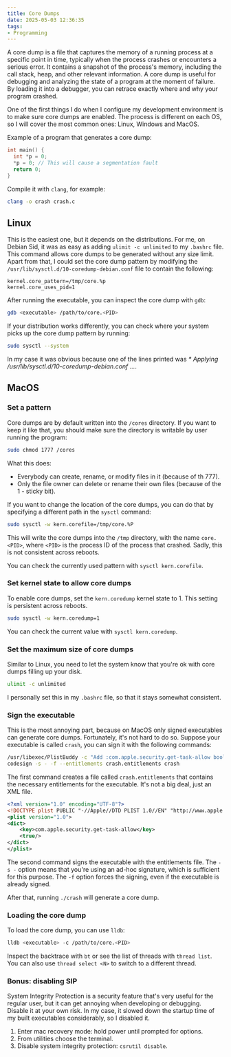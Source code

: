 ```yaml
---
title: Core Dumps
date: 2025-05-03 12:36:35
tags:
- Programming
---
```


A core dump is a file that captures the memory of a running process at a specific point in time, typically when the
process crashes or encounters a serious error. It contains a snapshot of the process's memory, including the call stack,
heap, and other relevant information. A core dump is useful for debugging and analyzing the state of a program at
the moment of failure. By loading it into a debugger, you can retrace exactly where and why your program crashed.

One of the first things I do when I configure my development environment is to make sure core dumps are enabled. The
process is different on each OS, so I will cover the most common ones: Linux, Windows and MacOS.

Example of a program that generates a core dump:

```c
int main() {
  int *p = 0;
  *p = 0; // This will cause a segmentation fault
  return 0;
}
```

Compile it with `clang`, for example:

```bash
clang -o crash crash.c
```

## Linux

This is the easiest one, but it depends on the distributions. For me, on Debian Sid, it was as easy as adding
`ulimit -c unlimited` to my `.bashrc` file. This command allows core dumps to be generated without any size limit.  
Apart from that, I could set the core dump pattern by modifying the `/usr/lib/sysctl.d/10-coredump-debian.conf` file
to contain the following:

```
kernel.core_pattern=/tmp/core.%p
kernel.core_uses_pid=1
```
After running the executable, you can inspect the core dump with `gdb`:

```bash
gdb <executable> /path/to/core.<PID>
```

If your distribution works differently, you can check where your system picks up the core dump pattern by running:

```bash
sudo sysctl --system
```

In my case it was obvious because one of the lines printed was _* Applying /usr/lib/sysctl.d/10-coredump-debian.conf ..._.

## MacOS

### Set a pattern

Core dumps are by default written into the `/cores` directory. If you want to keep it like that, you should make sure the
directory is writable by user running the program:

```bash
sudo chmod 1777 /cores
```

What this does:
- Everybody can create, rename, or modify files in it (because of th 777).
- Only the file owner can delete or rename their own files (because of the 1 - sticky bit).

If you want to change the location of the core dumps, you can do that by specifying a different path in the `sysctl` command:

```bash
sudo sysctl -w kern.corefile=/tmp/core.%P
```

This will write the core dumps into the `/tmp` directory, with the name `core.<PID>`, where `<PID>` is the process ID
of the process that crashed. Sadly, this is not consistent across reboots.

You can check the currently used pattern with `sysctl kern.corefile`.

### Set kernel state to allow core dumps

To enable core dumps, set the `kern.coredump` kernel state to 1. This setting is persistent across reboots.

```bash
sudo sysctl -w kern.coredump=1
```

You can check the current value with `sysctl kern.coredump`.

### Set the maximum size of core dumps

Similar to Linux, you need to let the system know that you're ok with core dumps filling up your disk.

```bash
ulimit -c unlimited
```

I personally set this in my `.bashrc` file, so that it stays somewhat consistent.

### Sign the executable

This is the most annoying part, because on MacOS only signed executables can generate core dumps. Fortunately, it's
not hard to do so. Suppose your executable is called `crash`, you can sign it with the following commands:

```bash
/usr/libexec/PlistBuddy -c "Add :com.apple.security.get-task-allow bool true" crash.entitlements
codesign -s - -f --entitlements crash.entitlements crash
```

The first command creates a file called `crash.entitlements` that contains the necessary entitlements for the executable.
It's not a big deal, just an XML file.

```xml
<?xml version="1.0" encoding="UTF-8"?>
<!DOCTYPE plist PUBLIC "-//Apple//DTD PLIST 1.0//EN" "http://www.apple.com/DTDs/PropertyList-1.0.dtd">
<plist version="1.0">
<dict>
	<key>com.apple.security.get-task-allow</key>
	<true/>
</dict>
</plist>
```

The second command signs the executable with the entitlements file. The `-s -` option means that you're using an ad-hoc
signature, which is sufficient for this purpose. The `-f` option forces the signing, even if the executable is already
signed.

After that, running `./crash` will generate a core dump.

### Loading the core dump

To load the core dump, you can use `lldb`:

```bash
lldb <executable> -c /path/to/core.<PID>
```

Inspect the backtrace with `bt` or see the list of threads with `thread list`. You can also use `thread select <N>`
to switch to a different thread.

### Bonus: disabling SIP

System Integrity Protection is a security feature that's very useful for the regular user, but it can get annoying when
developing or debugging. Disable it at your own risk. In my case, it slowed down the startup time of my built executables
considerably, so I disabled it.

1. Enter mac recovery mode: hold power until prompted for options.
2. From utilities choose the terminal.
3. Disable system integrity protection: `csrutil disable`.
